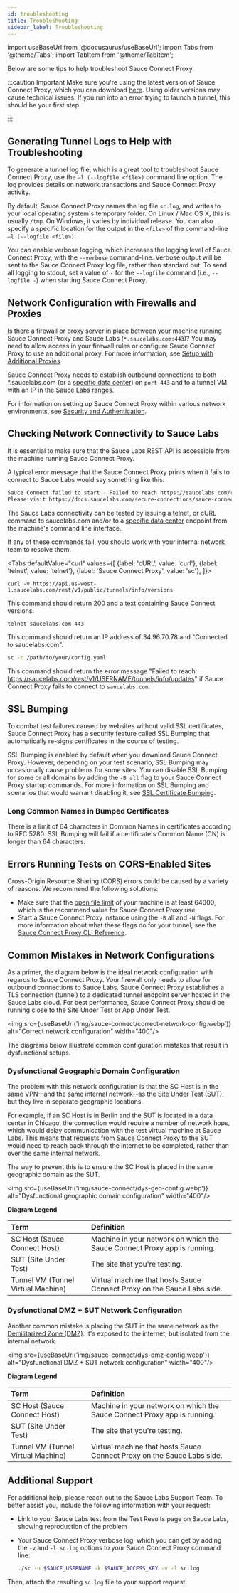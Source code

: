 ```yaml
---
id: troubleshooting
title: Troubleshooting
sidebar_label: Troubleshooting
---
```


import useBaseUrl from '@docusaurus/useBaseUrl';
import Tabs from '@theme/Tabs';
import TabItem from '@theme/TabItem';

Below are some tips to help troubleshoot Sauce Connect Proxy.

:::caution Important
Make sure you're using the latest version of Sauce Connect Proxy, which you can download [here](/secure-connections/sauce-connect/installation/). Using older versions may cause technical issues. If you run into an error trying to launch a tunnel, this should be your first step.

:::

## Generating Tunnel Logs to Help with Troubleshooting

To generate a tunnel log file, which is a great tool to troubleshoot Sauce Connect Proxy, use the `–l (--logfile <file>)` command line option. The log provides details on network transactions and Sauce Connect Proxy activity.

By default, Sauce Connect Proxy names the log file `sc.log`, and writes to your local operating system's temporary folder. On Linux / Mac OS X, this is usually `/tmp`. On Windows, it varies by individual release. You can also specify a specific location for the output in the `<file>` of the command-line `–l (--logfile <file>)`.

You can enable verbose logging, which increases the logging level of Sauce Connect Proxy, with the `--verbose` command-line. Verbose output will be sent to the Sauce Connect Proxy log file, rather than standard out. To send all logging to stdout, set a value of `-` for the `--logfile` command (i.e., `--logfile -`) when starting Sauce Connect Proxy.

## Network Configuration with Firewalls and Proxies

Is there a firewall or proxy server in place between your machine running Sauce Connect Proxy and Sauce Labs (`*.saucelabs.com:443`)? You may need to allow access in your firewall rules or configure Sauce Connect Proxy to use an additional proxy. For more information, see [Setup with Additional Proxies](/secure-connections/sauce-connect/setup-configuration/additional-proxies).

Sauce Connect Proxy needs to establish outbound connections to both \*.saucelabs.com (or a [specific data center](/basics/data-center-endpoints)) on `port 443` and to a tunnel VM with an IP in the [Sauce Labs ranges](/basics/data-center-endpoints).

For information on setting up Sauce Connect Proxy within various network environments, see [Security and Authentication](/secure-connections/sauce-connect/security-authentication).

## Checking Network Connectivity to Sauce Labs

It is essential to make sure that the Sauce Labs REST API is accessible from the machine running Sauce Connect Proxy.

A typical error message that the Sauce Connect Proxy prints when it fails to connect to Sauce Labs would say something like this:

```bash
Sauce Connect failed to start - Failed to reach https://saucelabs.com/rest/v1/USERNAME/tunnels/info/updates.
Please visit https://docs.saucelabs.com/secure-connections/sauce-connect/troubleshooting
```

The Sauce Labs connectivity can be tested by issuing a telnet, or cURL command to saucelabs.com and/or to a [specific data center](/basics/data-center-endpoints) endpoint from the machine's command line interface.

If any of these commands fail, you should work with your internal network team to resolve them.

<Tabs
defaultValue="curl"
values={[
{label: 'cURL', value: 'curl'},
{label: 'telnet', value: 'telnet'},
{label: 'Sauce Connect Proxy', value: 'sc'}, ]}>

<TabItem value="curl">

```curl
curl -v https://api.us-west-1.saucelabs.com/rest/v1/public/tunnels/info/versions
```

This command should return 200 and a text containing Sauce Connect versions.

</TabItem>

<TabItem value="telnet">

```bash
telnet saucelabs.com 443
```

This command should return an IP address of 34.96.70.78 and "Connected to saucelabs.com".

</TabItem>

<TabItem value="sc">

```bash
sc -c /path/to/your/config.yaml
```

This command should return the error message "Failed to reach https://saucelabs.com/rest/v1/USERNAME/tunnels/info/updates" if Sauce Connect Proxy fails to connect to `saucelabs.com`.

</TabItem>
</Tabs>

## SSL Bumping

To combat test failures caused by websites without valid SSL certificates, Sauce Connect Proxy has a security feature called SSL Bumping that automatically re-signs certificates in the course of testing.

SSL Bumping is enabled by default when you download Sauce Connect Proxy. However, depending on your test scenario, SSL Bumping may occasionally cause problems for some sites. You can disable SSL Bumping for some or all domains by adding the `-B all` flag to your Sauce Connect Proxy startup commands. For more information on SSL Bumping and scenarios that would warrant disabling it, see [SSL Certificate Bumping](/secure-connections/sauce-connect/security-authentication).

### Long Common Names in Bumped Certificates

There is a limit of 64 characters in Common Names in certificates according to RFC 5280. SSL Bumping will fail if a certificate's Common Name (CN) is longer than 64 characters.

## Errors Running Tests on CORS-Enabled Sites

Cross-Origin Resource Sharing (CORS) errors could be caused by a variety of reasons. We recommend the following solutions:

- Make sure that the [open file limit](https://www.tecmint.com/increase-set-open-file-limits-in-linux/) of your machine is at least 64000, which is the recommend value for Sauce Connect Proxy use.
- Start a Sauce Connect Proxy instance using the `-B` all and `-N` flags. For more information about what these flags do for your tunnel, see the [Sauce Connect Proxy CLI Reference](/dev/cli/sauce-connect-proxy).

## Common Mistakes in Network Configurations

As a primer, the diagram below is the ideal network configuration with regards to Sauce Connect Proxy. Your firewall only needs to allow for outbound connections to Sauce Labs. Sauce Connect Proxy establishes a TLS connection (tunnel) to a dedicated tunnel endpoint server hosted in the Sauce Labs cloud. For best performance, Sauce Connect Proxy should be running close to the Site Under Test or App Under Test.

<img src={useBaseUrl('img/sauce-connect/correct-network-config.webp')} alt="Correct network configuration" width="400"/>

The diagrams below illustrate common configuration mistakes that result in dysfunctional setups.

### Dysfunctional Geographic Domain Configuration

The problem with this network configuration is that the SC Host is in the same VPN--and the same internal network--as the Site Under Test (SUT), but they live in separate geographic locations.

For example, if an SC Host is in Berlin and the SUT is located in a data center in Chicago, the connection would require a number of network hops, which would delay communication with the test virtual machine at Sauce Labs. This means that requests from Sauce Connect Proxy to the SUT would need to reach back through the internet to be completed, rather than over the same internal network.

The way to prevent this is to ensure the SC Host is placed in the same geographic domain as the SUT.

<img src={useBaseUrl('img/sauce-connect/dys-geo-config.webp')} alt="Dysfunctional geographic domain configuration" width="400"/>

**Diagram Legend**

| Term                               | Definition                                                               |
| :--------------------------------- | :----------------------------------------------------------------------- |
| SC Host (Sauce Connect Host)       | Machine in your network on which the Sauce Connect Proxy app is running. |
| SUT (Site Under Test)              | The site that you're testing.                                            |
| Tunnel VM (Tunnel Virtual Machine) | Virtual machine that hosts Sauce Connect Proxy on the Sauce Labs side.   |

### Dysfunctional DMZ + SUT Network Configuration

Another common mistake is placing the SUT in the same network as the [Demilitarized Zone (DMZ)](<https://en.wikipedia.org/wiki/DMZ_(computing)>). It's exposed to the internet, but isolated from the internal network.

<img src={useBaseUrl('img/sauce-connect/dys-dmz-config.webp')} alt="Dysfunctional DMZ + SUT network configuration" width="400"/>

**Diagram Legend**

| Term                               | Definition                                                               |
| :--------------------------------- | :----------------------------------------------------------------------- |
| SC Host (Sauce Connect Host)       | Machine in your network on which the Sauce Connect Proxy app is running. |
| SUT (Site Under Test)              | The site that you're testing.                                            |
| Tunnel VM (Tunnel Virtual Machine) | Virtual machine that hosts Sauce Connect Proxy on the Sauce Labs side.   |

## Additional Support

For additional help, please reach out to the Sauce Labs Support Team. To better assist you, include the following information with your request:

- Link to your Sauce Labs test from the Test Results page on Sauce Labs, showing reproduction of the problem
- Your Sauce Connect Proxy verbose log, which you can get by adding the `-v` and `-l sc.log` options to your Sauce Connect Proxy command line:

  ```bash
  ./sc -u $SAUCE_USERNAME -k $SAUCE_ACCESS_KEY -v -l sc.log
  ```

Then, attach the resulting `sc.log` file to your support request.
